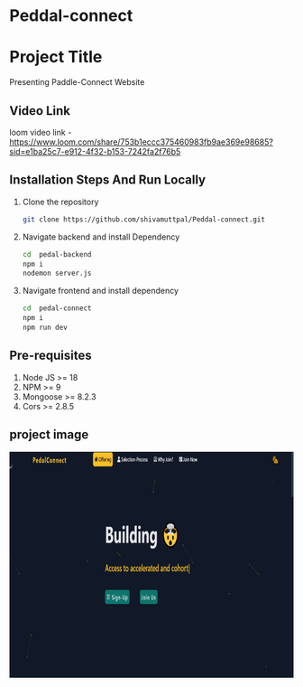 ﻿# Peddal-connect


# Project Title

Presenting Paddle-Connect Website

## Video Link
loom video link - https://www.loom.com/share/753b1eccc375460983fb9ae369e98685?sid=e1ba25c7-e912-4f32-b153-7242fa2f76b5


## Installation Steps And Run Locally
1. Clone the repository
    ```sh
    git clone https://github.com/shivamuttpal/Peddal-connect.git
    ```

1. Navigate backend and install Dependency
    ```sh
    cd  pedal-backend
    npm i
    nodemon server.js
    ```
1. Navigate frontend and install dependency
    ```sh
    cd  pedal-connect
    npm i
    npm run dev
    ```
## Pre-requisites
1. Node JS >= 18
1. NPM >= 9
1. Mongoose >= 8.2.3
1. Cors >= 2.8.5

## project image 
<img width="900" height="400" alt="image" src="https://github.com/shivamuttpal/Peddal-connect/blob/main/Images/p1.png">
